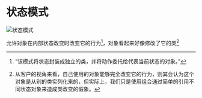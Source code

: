 # 状态模式

![状态模式](https://gitee.com/Kevin_Bian/img_bed/raw/master/img/State.png)

允许对象在内部状态改变时改变它的行为[^1]，对象看起来好像修改了它的类[^2]

[^1]:“该模式将状态封装成独立的类，并将动作委托给代表当前状态的对象。”

[^2]: 从客户的视角来看，自己使用的对象能够完全改变它的行为，则其会认为这个对象是从别的类实列化来的，但实际上，我们只是使用组合通过简单的引用不同状态对象来造成类改变的假象。
